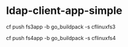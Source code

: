 # ldap-client-app-simple

cf push fs3app -b go_buildpack -s cflinuxfs3

cf push fs4app -b go_buildpack -s cflinuxfs4
